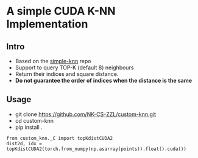 # A simple CUDA K-NN Implementation

## Intro
+ Based on the [simple-knn](https://github.com/YixunLiang/simple-knn) repo
+ Support to query TOP-K (default 8) neighbours
+ Return their indices and square distance.
+ **Do not guarantee the order of indices when the distance is the same**

## Usage
+ git clone https://github.com/NK-CS-ZZL/custom-knn.git
+ cd custom-knn
+ pip install .

```
from custom_knn._C import topKdistCUDA2
dist2d, idx = topKdistCUDA2(torch.from_numpy(np.asarray(points)).float().cuda())
```